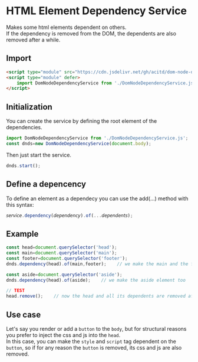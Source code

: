 # HTML Element Dependency Service
Makes some html elements dependent on others.  
If the dependency is removed from the DOM, the dependents are also removed after a while.

## Import
```html
<script type="module" src="https://cdn.jsdelivr.net/gh/acitd/dom-node-dependency-service/1.0/dist/DomNodeDependencyService.js" defer></script>
<script type="module" defer>
	import DomNodeDependencyService from './DomNodeDependencyService.js';
</script>
```

## Initialization
You can create the service by defining the root element of the dependencies.
```js
import DomNodeDependencyService from './DomNodeDependencyService.js';
const dnds=new DomNodeDependencyService(document.body);
```
Then just start the service.
```js
dnds.start();
```

## Define a depencency
To define an element as a dependecy you can use the add(...) method with this syntax:
```js
𝘴𝘦𝘳𝘷𝘪𝘤𝘦.dependency(𝘥𝘦𝘱𝘦𝘯𝘥𝘦𝘯𝘤𝘺).of(...𝘥𝘦𝘱𝘦𝘯𝘥𝘦𝘯𝘵𝘴);
```
## Example
```js
const head=document.querySelector('head');
const main=document.querySelector('main');
const footer=document.querySelector('footer');
dnds.dependency(head).of(main,footer);    // we make the main and the footer element dependants of the head

const aside=document.querySelector('aside');
dnds.dependency(head).of(aside);    // we make the aside element too

// TEST
head.remove();    // now the head and all its dependents are removed afte a while
```

## Use case
Let's say you render or add a `button` to the `body`, but for structural reasons you prefer to inject the css and js into the `head`.  
In this case, you can make the `style` and `script` tag dependent on the `button`, so if for any reason the `button` is removed, its css and js are also removed.
